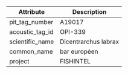 | Attribute  | Description |
| ------------- | ------------- |
| pit_tag_number | A19017 |
| acoustic_tag_id | OPI-339 |
| scientific_name | Dicentrarchus labrax |
| common_name | bar européen |
| project | FISHINTEL |